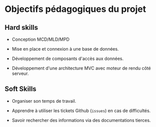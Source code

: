 # Objectifs pédagogiques du projet

## Hard skills

- Conception MCD/MLD/MPD

- Mise en place et connexion à une base de données.

- Développement de composants d'accès aux données.

- Développement d'une architecture MVC avec moteur de rendu côté serveur.

## Soft Skills

- Organiser son temps de travail.

- Apprendre à utiliser les tickets Github (`issues`) en cas de difficultés.

- Savoir rechercher des informations via des documentations tierces.
